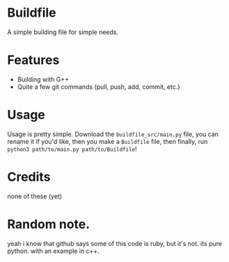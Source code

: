 # Buildfile
A simple building file for simple needs.

# Features
- Building with G++
- Quite a few git commands (pull, push, add, commit, etc.)

# Usage
Usage is pretty simple. Download the `buildfile_src/main.py` file, you can rename it if you'd like, then you make a `Buildfile` file, then finally, run `python3 path/to/main.py path/to/Buildfile`!

# Credits
none of these (yet)

# Random note.
yeah i know that github says some of this code is ruby, but it's not. its pure python. with an example in c++.
